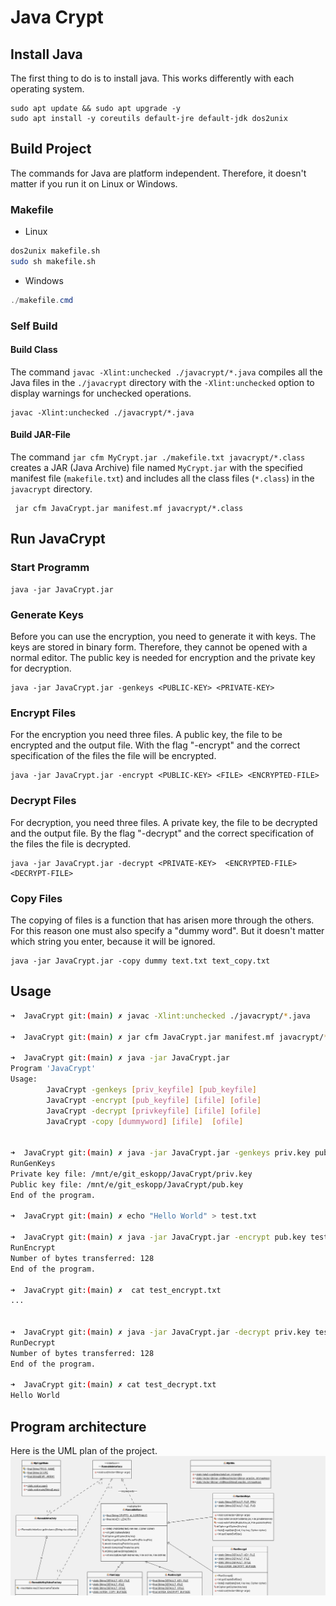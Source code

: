# Java Crypt


## Install Java
The first thing to do is to install java. This works differently with each operating system.
```shell
sudo apt update && sudo apt upgrade -y
sudo apt install -y coreutils default-jre default-jdk dos2unix
```

## Build Project
The commands for Java are platform independent. Therefore, it doesn't matter if you run it on Linux or Windows.

### Makefile
- Linux
```bash
dos2unix makefile.sh
sudo sh makefile.sh
```
- Windows
```powershell
./makefile.cmd
```

### Self Build
#### Build Class
The command ``javac -Xlint:unchecked ./javacrypt/*.java`` compiles all the Java files in the ``./javacrypt`` directory with the ``-Xlint:unchecked`` option to display warnings for unchecked operations.

```shell
javac -Xlint:unchecked ./javacrypt/*.java
```


#### Build  JAR-File
The command ``jar cfm MyCrypt.jar ./makefile.txt javacrypt/*.class`` creates a JAR (Java Archive) file named ``MyCrypt.jar`` with the specified manifest file (``makefile.txt``) and includes all the class files (``*.class``) in the ``javacrypt`` directory.

```shell
 jar cfm JavaCrypt.jar manifest.mf javacrypt/*.class
```

## Run JavaCrypt

### Start Programm
```shell
java -jar JavaCrypt.jar
```

### Generate Keys 
Before you can use the encryption, you need to generate it with keys. The keys are stored in binary form. Therefore, they cannot be opened with a normal editor. The public key is needed for encryption and the private key for decryption. 

```shell
java -jar JavaCrypt.jar -genkeys <PUBLIC-KEY> <PRIVATE-KEY>
```

### Encrypt Files 
For the encryption you need three files. A public key, the file to be encrypted and the output file. With the flag "-encrypt" and the correct specification of the files the file will be encrypted.
```shell
java -jar JavaCrypt.jar -encrypt <PUBLIC-KEY> <FILE> <ENCRYPTED-FILE>
```


### Decrypt Files 
For decryption, you need three files. A private key, the file to be decrypted and the output file. By the flag "-decrypt" and the correct specification of the files the file is decrypted. 
```shell
java -jar JavaCrypt.jar -decrypt <PRIVATE-KEY>  <ENCRYPTED-FILE> <DECRYPT-FILE> 
```


### Copy Files
The copying of files is a function that has arisen more through the others. For this reason one must also specify a "dummy word". But it doesn't matter which string you enter, because it will be ignored. 

```shell
java -jar JavaCrypt.jar -copy dummy text.txt text_copy.txt
```

## Usage
```bash
➜  JavaCrypt git:(main) ✗ javac -Xlint:unchecked ./javacrypt/*.java

➜  JavaCrypt git:(main) ✗ jar cfm JavaCrypt.jar manifest.mf javacrypt/*.class

➜  JavaCrypt git:(main) ✗ java -jar JavaCrypt.jar
Program 'JavaCrypt'
Usage:
        JavaCrypt -genkeys [priv_keyfile] [pub_keyfile]
        JavaCrypt -encrypt [pub_keyfile] [ifile] [ofile]
        JavaCrypt -decrypt [privkeyfile] [ifile] [ofile]
        JavaCrypt -copy [dummyword] [ifile]  [ofile]


➜  JavaCrypt git:(main) ✗ java -jar JavaCrypt.jar -genkeys priv.key pub.key
RunGenKeys
Private key file: /mnt/e/git_eskopp/JavaCrypt/priv.key
Public key file: /mnt/e/git_eskopp/JavaCrypt/pub.key
End of the program.

➜  JavaCrypt git:(main) ✗ echo "Hello World" > test.txt

➜  JavaCrypt git:(main) ✗ java -jar JavaCrypt.jar -encrypt pub.key test.txt test_encrypt.txt
RunEncrypt
Number of bytes transferred: 128
End of the program.

➜  JavaCrypt git:(main) ✗  cat test_encrypt.txt
...


➜  JavaCrypt git:(main) ✗ java -jar JavaCrypt.jar -decrypt priv.key test_encrypt.txt test_decrypt.txt
RunDecrypt
Number of bytes transferred: 128
End of the program.

➜  JavaCrypt git:(main) ✗ cat test_decrypt.txt
Hello World
```


## Program architecture
Here is the UML plan of the project. 
<img src="./img/UML.png" alt="Java UML">

